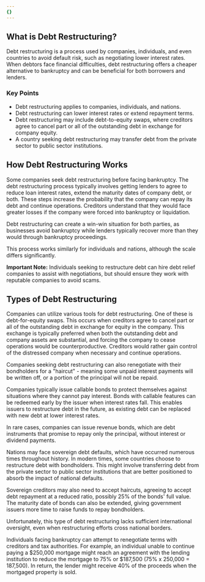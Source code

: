 ```yaml
---
{}
---
```


## What is Debt Restructuring?

Debt restructuring is a process used by companies, individuals, and even countries to avoid default risk, such as negotiating lower interest rates. When debtors face financial difficulties, debt restructuring offers a cheaper alternative to bankruptcy and can be beneficial for both borrowers and lenders.

### Key Points

- Debt restructuring applies to companies, individuals, and nations.
- Debt restructuring can lower interest rates or extend repayment terms.
- Debt restructuring may include debt-to-equity swaps, where creditors agree to cancel part or all of the outstanding debt in exchange for company equity.
- A country seeking debt restructuring may transfer debt from the private sector to public sector institutions.

## How Debt Restructuring Works

Some companies seek debt restructuring before facing bankruptcy. The debt restructuring process typically involves getting lenders to agree to reduce loan interest rates, extend the maturity dates of company debt, or both. These steps increase the probability that the company can repay its debt and continue operations. Creditors understand that they would face greater losses if the company were forced into bankruptcy or liquidation.

Debt restructuring can create a win-win situation for both parties, as businesses avoid bankruptcy while lenders typically recover more than they would through bankruptcy proceedings.

This process works similarly for individuals and nations, although the scale differs significantly.

**Important Note:** Individuals seeking to restructure debt can hire debt relief companies to assist with negotiations, but should ensure they work with reputable companies to avoid scams.

## Types of Debt Restructuring

Companies can utilize various tools for debt restructuring. One of these is debt-for-equity swaps. This occurs when creditors agree to cancel part or all of the outstanding debt in exchange for equity in the company. This exchange is typically preferred when both the outstanding debt and company assets are substantial, and forcing the company to cease operations would be counterproductive. Creditors would rather gain control of the distressed company when necessary and continue operations.

Companies seeking debt restructuring can also renegotiate with their bondholders for a "haircut" - meaning some unpaid interest payments will be written off, or a portion of the principal will not be repaid.

Companies typically issue callable bonds to protect themselves against situations where they cannot pay interest. Bonds with callable features can be redeemed early by the issuer when interest rates fall. This enables issuers to restructure debt in the future, as existing debt can be replaced with new debt at lower interest rates.

In rare cases, companies can issue revenue bonds, which are debt instruments that promise to repay only the principal, without interest or dividend payments.

Nations may face sovereign debt defaults, which have occurred numerous times throughout history. In modern times, some countries choose to restructure debt with bondholders. This might involve transferring debt from the private sector to public sector institutions that are better positioned to absorb the impact of national defaults.

Sovereign creditors may also need to accept haircuts, agreeing to accept debt repayment at a reduced ratio, possibly 25% of the bonds' full value. The maturity date of bonds can also be extended, giving government issuers more time to raise funds to repay bondholders.

Unfortunately, this type of debt restructuring lacks sufficient international oversight, even when restructuring efforts cross national borders.

Individuals facing bankruptcy can attempt to renegotiate terms with creditors and tax authorities. For example, an individual unable to continue paying a $250,000 mortgage might reach an agreement with the lending institution to reduce the mortgage to 75% or $187,500 (75% x 250,000 = 187,500). In return, the lender might receive 40% of the proceeds when the mortgaged property is sold.